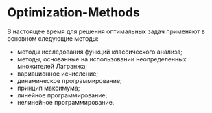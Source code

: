 # Optimization-Methods

В настоящее время для решения оптимальных задач применяют в основном следующие методы:

* методы исследования функций классического анализа;
* методы, основанные на использовании неопределенных множителей Лагранжа;
* вариационное исчисление;
* динамическое программирование;
* принцип максимума;
* линейное программирование;
* нелинейное программирование.

